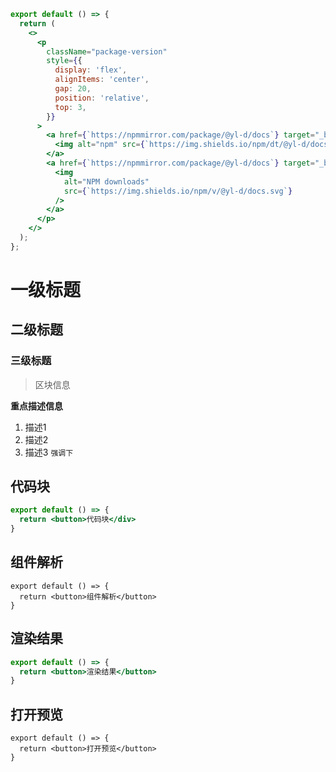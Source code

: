 ```jsx | pureReact
export default () => {
  return (
    <>
      <p
        className="package-version"
        style={{
          display: 'flex',
          alignItems: 'center',
          gap: 20,
          position: 'relative',
          top: 3,
        }}
      >
        <a href={`https://npmmirror.com/package/@yl-d/docs`} target="_blank">
          <img alt="npm" src={`https://img.shields.io/npm/dt/@yl-d/docs`} />
        </a>
        <a href={`https://npmmirror.com/package/@yl-d/docs`} target="_blank">
          <img
            alt="NPM downloads"
            src={`https://img.shields.io/npm/v/@yl-d/docs.svg`}
          />
        </a>
      </p>
    </>
  );
};
```

# 一级标题

## 二级标题

### 三级标题

> 区块信息

**重点描述信息**

1. 描述1
2. 描述2
3. 描述3 `强调下`

## 代码块

```jsx
export default () => {
  return <button>代码块</div>
}
```

## 组件解析

```tsx | react
export default () => {
  return <button>组件解析</button>
}
```

## 渲染结果

```jsx | pureReact
export default () => {
  return <button>渲染结果</button>
}
```

## 打开预览

```tsx | reactExpand
export default () => {
  return <button>打开预览</button>
}
```